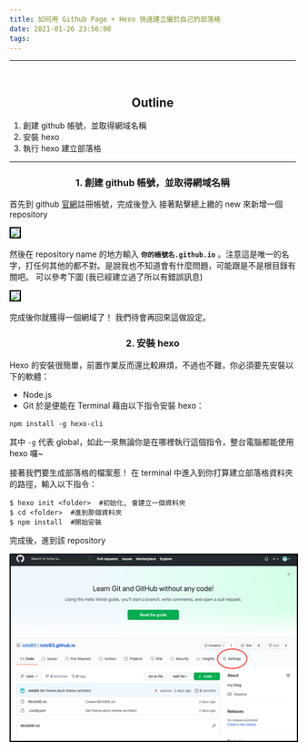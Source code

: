 ```yaml
---
title: 如何用 Github Page + Hexo 快速建立屬於自己的部落格
date: 2021-01-26 23:56:08
tags:
---
```


---
 
&nbsp;
## <center>Outline</center> ##

1. 創建 github 帳號，並取得網域名稱
2. 安裝 hexo
3. 執行 hexo 建立部落格
---

### <center>1. 創建 github 帳號，並取得網域名稱</center> ###
首先到 github [官網](https://github.com 'github官網')註冊帳號，完成後登入
接著點擊總上繳的 new 來新增一個 repository

<img src="create_repository.png" width='600' style="border:2px black solid;">

然後在 repository name 的地方輸入 **`你的帳號名.github.io`** 。注意這是唯一的名字，打任何其他的都不對。是說我也不知道會有什麼問題，可能跟是不是根目錄有關吧。
可以參考下圖 (我已經建立過了所以有錯誤訊息)

<img src="set_repository.png" width='600' style="border:2px black solid;">

完成後你就獲得一個網域了！ 我們待會再回來這做設定。

### <center>2. 安裝 hexo</center> ###
Hexo 的安裝很簡單，前置作業反而還比較麻煩，不過也不難，你必須要先安裝以下的軟體：
- Node.js
- Git
於是便能在 Terminal 藉由以下指令安裝 hexo：

```
npm install -g hexo-cli 
```

其中 `-g` 代表 global，如此一來無論你是在哪裡執行這個指令，整台電腦都能使用 hexo 囉~

接著我們要生成部落格的檔案惹！
在 terminal 中進入到你打算建立部落格資料夾的路徑，輸入以下指令：
```
$ hexo init <folder>  #初始化, 會建立一個資料夾
$ cd <folder>  #進到那個資料夾
$ npm install  #開始安裝
```








完成後，進到該 repository 

<img src="2/click_setting.png" width='600' style="border:2px black solid;">

